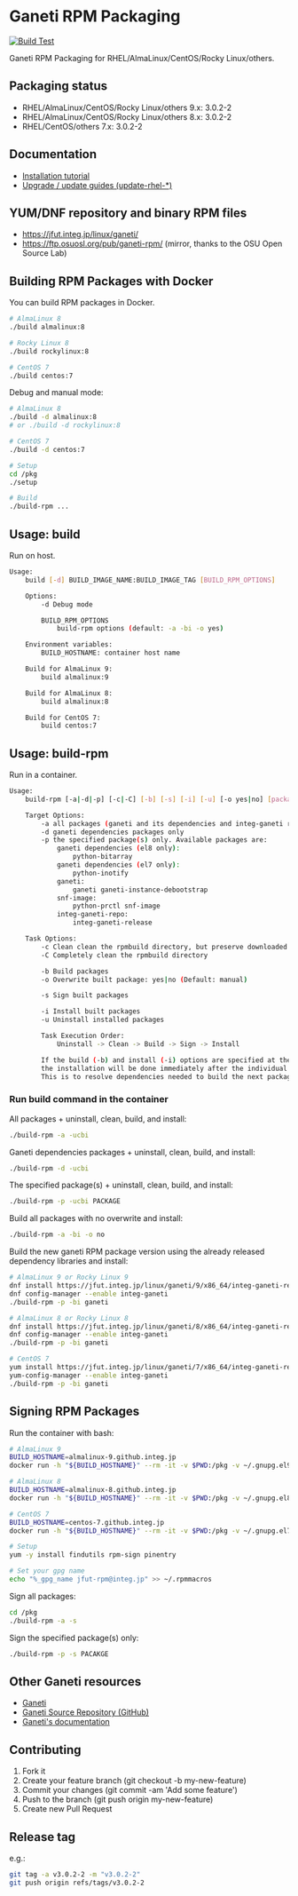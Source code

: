 # Ganeti RPM Packaging

[![Build Test](https://github.com/jfut/ganeti-rpm/workflows/Build%20Test/badge.svg?branch=master)](https://github.com/jfut/ganeti-rpm/actions?query=workflow%3A%22Build+Test%22)

Ganeti RPM Packaging for RHEL/AlmaLinux/CentOS/Rocky Linux/others.

## Packaging status

- RHEL/AlmaLinux/CentOS/Rocky Linux/others 9.x: 3.0.2-2
- RHEL/AlmaLinux/CentOS/Rocky Linux/others 8.x: 3.0.2-2
- RHEL/CentOS/others 7.x: 3.0.2-2

## Documentation

- [Installation tutorial](https://github.com/jfut/ganeti-rpm/blob/master/doc/install-rhel.md)
- [Upgrade / update guides (update-rhel-*)](https://github.com/jfut/ganeti-rpm/tree/master/doc)

## YUM/DNF repository and binary RPM files

- https://jfut.integ.jp/linux/ganeti/
- https://ftp.osuosl.org/pub/ganeti-rpm/ (mirror, thanks to the OSU Open Source Lab)

## Building RPM Packages with Docker

You can build RPM packages in Docker.

```bash
# AlmaLinux 8
./build almalinux:8

# Rocky Linux 8
./build rockylinux:8

# CentOS 7
./build centos:7
```

Debug and manual mode:

```bash
# AlmaLinux 8
./build -d almalinux:8
# or ./build -d rockylinux:8

# CentOS 7
./build -d centos:7

# Setup
cd /pkg
./setup

# Build
./build-rpm ...
```

## Usage: build

Run on host.

```bash
Usage:
    build [-d] BUILD_IMAGE_NAME:BUILD_IMAGE_TAG [BUILD_RPM_OPTIONS]

    Options:
        -d Debug mode

        BUILD_RPM_OPTIONS
            build-rpm options (default: -a -bi -o yes)

    Environment variables:
        BUILD_HOSTNAME: container host name

    Build for AlmaLinux 9:
        build almalinux:9

    Build for AlmaLinux 8:
        build almalinux:8

    Build for CentOS 7:
        build centos:7
```

## Usage: build-rpm

Run in a container.

```bash
Usage:
    build-rpm [-a|-d|-p] [-c|-C] [-b] [-s] [-i] [-u] [-o yes|no] [package...]

    Target Options:
        -a all packages (ganeti and its dependencies and integ-ganeti repo, snf-image)
        -d ganeti dependencies packages only
        -p the specified package(s) only. Available packages are:
            ganeti dependencies (el8 only):
                python-bitarray
            ganeti dependencies (el7 only):
                python-inotify
            ganeti:
                ganeti ganeti-instance-debootstrap
            snf-image:
                python-prctl snf-image
            integ-ganeti-repo:
                integ-ganeti-release

    Task Options:
        -c Clean clean the rpmbuild directory, but preserve downloaded archives
        -C Completely clean the rpmbuild directory

        -b Build packages
        -o Overwrite built package: yes|no (Default: manual)

        -s Sign built packages

        -i Install built packages
        -u Uninstall installed packages

        Task Execution Order:
            Uninstall -> Clean -> Build -> Sign -> Install

        If the build (-b) and install (-i) options are specified at the same time,
        the installation will be done immediately after the individual packages are built.
        This is to resolve dependencies needed to build the next package.
```

### Run build command in the container

All packages + uninstall, clean, build, and install:

```bash
./build-rpm -a -ucbi
```

Ganeti dependencies packages + uninstall, clean, build, and install:

```bash
./build-rpm -d -ucbi
```

The specified package(s) + uninstall, clean, build, and install:

```bash
./build-rpm -p -ucbi PACKAGE
```

Build all packages with no overwrite and install:

```bash
./build-rpm -a -bi -o no
```

Build the new ganeti RPM package version using the already released dependency libraries and install:

```bash
# AlmaLinux 9 or Rocky Linux 9
dnf install https://jfut.integ.jp/linux/ganeti/9/x86_64/integ-ganeti-release-9-1.el9.noarch.rpm
dnf config-manager --enable integ-ganeti
./build-rpm -p -bi ganeti

# AlmaLinux 8 or Rocky Linux 8
dnf install https://jfut.integ.jp/linux/ganeti/8/x86_64/integ-ganeti-release-8-1.el8.noarch.rpm
dnf config-manager --enable integ-ganeti
./build-rpm -p -bi ganeti

# CentOS 7
yum install https://jfut.integ.jp/linux/ganeti/7/x86_64/integ-ganeti-release-7-3.el7.noarch.rpm
yum-config-manager --enable integ-ganeti
./build-rpm -p -bi ganeti
```

## Signing RPM Packages

Run the container with bash:

```bash
# AlmaLinux 9
BUILD_HOSTNAME=almalinux-9.github.integ.jp
docker run -h "${BUILD_HOSTNAME}" --rm -it -v $PWD:/pkg -v ~/.gnupg.el9:/root/.gnupg almalinux:9 bash

# AlmaLinux 8
BUILD_HOSTNAME=almalinux-8.github.integ.jp
docker run -h "${BUILD_HOSTNAME}" --rm -it -v $PWD:/pkg -v ~/.gnupg.el8:/root/.gnupg almalinux:8 bash

# CentOS 7
BUILD_HOSTNAME=centos-7.github.integ.jp
docker run -h "${BUILD_HOSTNAME}" --rm -it -v $PWD:/pkg -v ~/.gnupg.el7:/root/.gnupg centos:7 bash

# Setup
yum -y install findutils rpm-sign pinentry

# Set your gpg name
echo "%_gpg_name jfut-rpm@integ.jp" >> ~/.rpmmacros
```

Sign all packages:

```bash
cd /pkg
./build-rpm -a -s
```

Sign the specified package(s) only:

```bash
./build-rpm -p -s PACAKGE
```

## Other Ganeti resources

- [Ganeti](http://www.ganeti.org/)
- [Ganeti Source Repository (GitHub)](https://github.com/ganeti/ganeti)
- [Ganeti's documentation](http://docs.ganeti.org/ganeti/current/html/)

## Contributing

1. Fork it
2. Create your feature branch (git checkout -b my-new-feature)
3. Commit your changes (git commit -am 'Add some feature')
4. Push to the branch (git push origin my-new-feature)
5. Create new Pull Request

## Release tag

e.g.:

```bash
git tag -a v3.0.2-2 -m "v3.0.2-2"
git push origin refs/tags/v3.0.2-2
```

